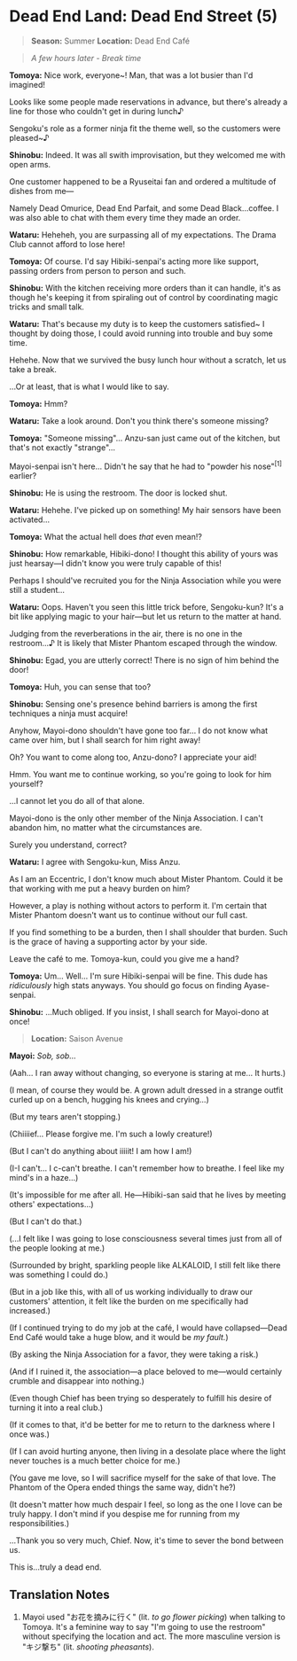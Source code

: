 # Dead End Land: Dead End Street (5)

> **Season:** Summer
> **Location:** Dead End Café

> *A few hours later - Break time*

**Tomoya:** Nice work, everyone~! Man, that was a lot busier than I'd imagined!

Looks like some people made reservations in advance, but there's already a line for those who couldn't get in during lunch♪

Sengoku's role as a former ninja fit the theme well, so the customers were pleased~♪

**Shinobu:** Indeed. It was all swith improvisation, but they welcomed me with open arms.

One customer happened to be a Ryuseitai fan and ordered a multitude of dishes from me—

Namely Dead Omurice, Dead End Parfait, and some Dead Black...coffee. I was also able to chat with them every time they made an order.

**Wataru:** Heheheh, you are surpassing all of my expectations. The Drama Club cannot afford to lose here!

**Tomoya:** Of course. I'd say Hibiki-senpai's acting more like support, passing orders from person to person and such.

**Shinobu:** With the kitchen receiving more orders than it can handle, it's as though he's keeping it from spiraling out of control by coordinating magic tricks and small talk.

**Wataru:** That's because my duty is to keep the customers satisfied~ I thought by doing those, I could avoid running into trouble and buy some time.

Hehehe. Now that we survived the busy lunch hour without a scratch, let us take a break.

...Or at least, that is what I would like to say.

**Tomoya:** Hmm?

**Wataru:** Take a look around. Don't you think there's someone missing?

**Tomoya:** "Someone missing"... Anzu-san just came out of the kitchen, but that's not exactly "strange"...

Mayoi-senpai isn't here... Didn't he say that he had to "powder his nose"<sup>[1]</sup> earlier?

**Shinobu:** He is using the restroom. The door is locked shut.

**Wataru:** Hehehe. I've picked up on something! My hair sensors have been activated...

**Tomoya:** What the actual hell does *that* even mean!?

**Shinobu:** How remarkable, Hibiki-dono! I thought this ability of yours was just hearsay—I didn't know you were truly capable of this!

Perhaps I should've recruited you for the Ninja Association while you were still a student...

**Wataru:** Oops. Haven't you seen this little trick before, Sengoku-kun? It's a bit like applying magic to your hair—but let us return to the matter at hand.

Judging from the reverberations in the air, there is no one in the restroom...♪ It is likely that Mister Phantom escaped through the window.

**Shinobu:** Egad, you are utterly correct! There is no sign of him behind the door!

**Tomoya:** Huh, you can sense that too?

**Shinobu:** Sensing one's presence behind barriers is among the first techniques a ninja must acquire!

Anyhow, Mayoi-dono shouldn't have gone too far... I do not know what came over him, but I shall search for him right away!

Oh? You want to come along too, Anzu-dono? I appreciate your aid!

Hmm. You want me to continue working, so you're going to look for him yourself?

...I cannot let you do all of that alone.

Mayoi-dono is the only other member of the Ninja Association. I can't abandon him, no matter what the circumstances are.

Surely you understand, correct?

**Wataru:** I agree with Sengoku-kun, Miss Anzu.

As I am an Eccentric, I don't know much about Mister Phantom. Could it be that working with me put a heavy burden on him?

However, a play is nothing without actors to perform it. I'm certain that Mister Phantom doesn't want us to continue without our full cast.

If you find something to be a burden, then I shall shoulder that burden. Such is the grace of having a supporting actor by your side.

Leave the café to me. Tomoya-kun, could you give me a hand?

**Tomoya:** Um... Well... I'm sure Hibiki-senpai will be fine. This dude has *ridiculously* high stats anyways. You should go focus on finding Ayase-senpai.

**Shinobu:** ...Much obliged. If you insist, I shall search for Mayoi-dono at once!

> **Location:** Saison Avenue

**Mayoi:** *Sob, sob...*

(Aah... I ran away without changing, so everyone is staring at me... It hurts.)

(I mean, of course they would be. A grown adult dressed in a strange outfit curled up on a bench, hugging his knees and crying...)

(But my tears aren't stopping.)

(Chiiiief... Please forgive me. I'm such a lowly creature!)

(But I can't do anything about iiiiit! I am how I am!)

(I-I can't... I c-can't breathe. I can't remember how to breathe. I feel like my mind's in a haze...)

(It's impossible for me after all. He—Hibiki-san said that he lives by meeting others' expectations...)

(But I can't do that.)

(...I felt like I was going to lose consciousness several times just from all of the people looking at me.)

(Surrounded by bright, sparkling people like ALKALOID, I still felt like there was something I could do.)

(But in a job like this, with all of us working individually to draw our customers' attention, it felt like the burden on me specifically had increased.)

(If I continued trying to do my job at the café, I would have collapsed—Dead End Café would take a huge blow, and it would be *my fault.*)

(By asking the Ninja Association for a favor, they were taking a risk.)

(And if I ruined it, the association—a place beloved to me—would certainly crumble and disappear into nothing.)

(Even though Chief has been trying so desperately to fulfill his desire of turning it into a real club.)

(If it comes to that, it'd be better for me to return to the darkness where I once was.)

(If I can avoid hurting anyone, then living in a desolate place where the light never touches is a much better choice for me.)

(You gave me love, so I will sacrifice myself for the sake of that love. The Phantom of the Opera ended things the same way, didn't he?)

(It doesn't matter how much despair I feel, so long as the one I love can be truly happy. I don't mind if you despise me for running from my responsibilities.)

...Thank you so very much, Chief. Now, it's time to sever the bond between us.

This is...truly a dead end.

## Translation Notes

1. Mayoi used "お花を摘みに行く" (lit. *to go flower picking*) when talking to Tomoya. It's a feminine way to say "I'm going to use the restroom" without specifying the location and act. The more masculine version is "キジ撃ち" (lit. *shooting pheasants*).
